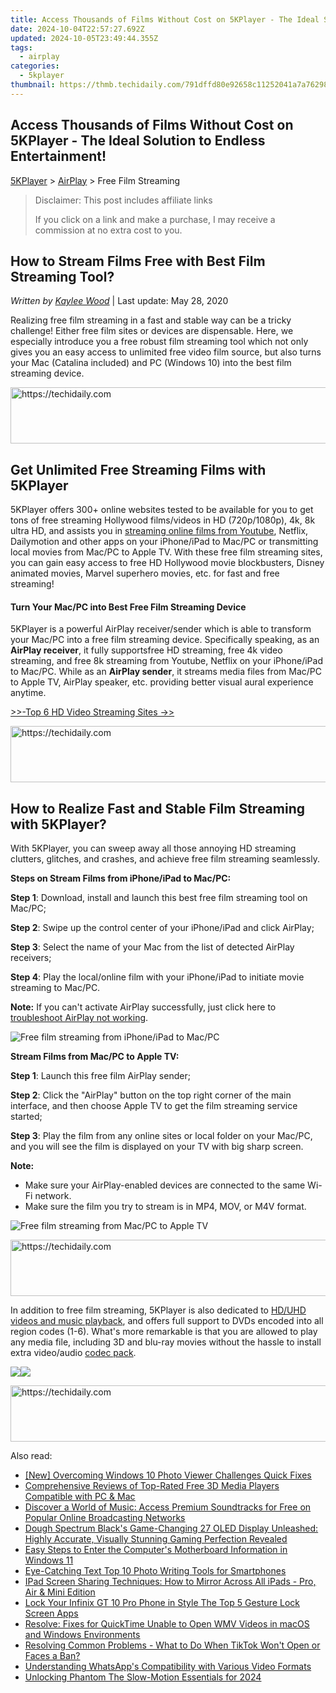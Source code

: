 ```yaml
---
title: Access Thousands of Films Without Cost on 5KPlayer - The Ideal Solution to Endless Entertainment!
date: 2024-10-04T22:57:27.692Z
updated: 2024-10-05T23:49:44.355Z
tags:
  - airplay
categories:
  - 5kplayer
thumbnail: https://thmb.techidaily.com/791dffd80e92658c11252041a7a7629804246e695fd1d7c545523946b3677758.jpeg
---
```


## Access Thousands of Films Without Cost on 5KPlayer - The Ideal Solution to Endless Entertainment!

[5KPlayer](https://tools.techidaily.com/5kplayer/products/) \> [AirPlay](https://tools.techidaily.com/5kplayer/airplay/) \> Free Film Streaming

>  Disclaimer: This post includes affiliate links
>
>  If you click on a link and make a purchase, I may receive a commission at no extra cost to you.
>

## How to Stream Films Free with Best Film Streaming Tool?

 _Written by [Kaylee Wood](https://www.quora.com/profile/Amanda-Hu-21)_ | Last update: May 28, 2020

Realizing free film streaming in a fast and stable way can be a tricky challenge! Either free film sites or devices are dispensable. Here, we especially introduce you a free robust film streaming tool which not only gives you an easy access to unlimited free video film source, but also turns your Mac (Catalina included) and PC (Windows 10) into the best film streaming device.

<!-- affiliate ads begin -->
<a href="https://appsumo.8odi.net/c/5597632/2075475/7443" target="_top" id="2075475">
  <img src="//a.impactradius-go.com/display-ad/7443-2075475" border="0" alt="https://techidaily.com" width="728" height="90"/>
</a>
<img height="0" width="0" src="https://appsumo.8odi.net/i/5597632/2075475/7443" style="position:absolute;visibility:hidden;" border="0" />
<!-- affiliate ads end -->

## Get Unlimited Free Streaming Films with 5KPlayer

5KPlayer offers 300+ online websites tested to be available for you to get tons of free streaming Hollywood films/videos in HD (720p/1080p), 4k, 8k ultra HD, and assists you in [streaming online films from Youtube](https://tools.techidaily.com/5kplayer/airplay/), Netflix, Dailymotion and other apps on your iPhone/iPad to Mac/PC or transmitting local movies from Mac/PC to Apple TV. With these free film streaming sites, you can gain easy access to free HD Hollywood movie blockbusters, Disney animated movies, Marvel superhero movies, etc. for fast and free streaming!

#### **Turn Your Mac/PC into Best Free Film Streaming Device**

5KPlayer is a powerful AirPlay receiver/sender which is able to transform your Mac/PC into a free film streaming device. Specifically speaking, as an **AirPlay receiver**, it fully supportsfree HD streaming, free 4k video streaming, and free 8k streaming from Youtube, Netflix on your iPhone/iPad to Mac/PC. While as an **AirPlay sender**, it streams media files from Mac/PC to Apple TV, AirPlay speaker, etc. providing better visual aural experience anytime. 

[\>>-Top 6 HD Video Streaming Sites ->>](https://tools.techidaily.com/5kplayer/airplay/)

<!-- affiliate ads begin -->
<a href="https://smilemakers.pxf.io/c/5597632/2123899/26106" target="_top" id="2123899">
  <img src="//a.impactradius-go.com/display-ad/26106-2123899" border="0" alt="https://techidaily.com" width="728" height="90"/>
</a>
<img height="0" width="0" src="https://smilemakers.pxf.io/i/5597632/2123899/26106" style="position:absolute;visibility:hidden;" border="0" />
<!-- affiliate ads end -->

## How to Realize Fast and Stable Film Streaming with 5KPlayer?

With 5KPlayer, you can sweep away all those annoying HD streaming clutters, glitches, and crashes, and achieve free film streaming seamlessly. 

**Steps on Stream Films from iPhone/iPad to Mac/PC:**

**Step 1**: Download, install and launch this best free film streaming tool on Mac/PC;

**Step 2**: Swipe up the control center of your iPhone/iPad and click AirPlay; 

**Step 3**: Select the name of your Mac from the list of detected AirPlay receivers;

**Step 4**: Play the local/online film with your iPhone/iPad to initiate movie streaming to Mac/PC. 

**Note:** If you can't activate AirPlay successfully, just click here to [troubleshoot AirPlay not working](https://tools.techidaily.com/5kplayer/airplay/).

![Free film streaming from iPhone/iPad to Mac/PC](https://www.5kplayer.com/airplay/img/5kplayer-freeaacplayer-yxt-030603.jpg) 

**Stream Films from Mac/PC to Apple TV:**

**Step 1**: Launch this free film AirPlay sender;

**Step 2**: Click the "AirPlay" button on the top right corner of the main interface, and then choose Apple TV to get the film streaming service started;

**Step 3**: Play the film from any online sites or local folder on your Mac/PC, and you will see the film is displayed on your TV with big sharp screen.

**Note:** 
* Make sure your AirPlay-enabled devices are connected to the same Wi-Fi network.
* Make sure the film you try to stream is in MP4, MOV, or M4V format.

![Free film streaming from Mac/PC to Apple TV](https://www.5kplayer.com/airplay/img/5k-airplay-xsy-airplay-with-win10-15021501.jpg) 

<!-- affiliate ads begin -->
<a href="https://ephamedtechinc.pxf.io/c/5597632/2130529/26400" target="_top" id="2130529">
  <img src="//a.impactradius-go.com/display-ad/26400-2130529" border="0" alt="https://techidaily.com" width="728" height="90"/>
</a>
<img height="0" width="0" src="https://ephamedtechinc.pxf.io/i/5597632/2130529/26400" style="position:absolute;visibility:hidden;" border="0" />
<!-- affiliate ads end -->

In addition to free film streaming, 5KPlayer is also dedicated to [HD/UHD videos and music playback](https://tools.techidaily.com/5kplayer/video-music-player/), and offers full support to DVDs encoded into all region codes (1-6). What's more remarkable is that you are allowed to play any media file, including 3D and blu-ray movies without the hassle to install extra video/audio [codec pack](https://tools.techidaily.com/5kplayer/video-music-player/). 

[![](https://www.5kplayer.com/airplay/../button/freedownwhitewin.png)](https://tools.techidaily.com/5kplayer/products/)[![](https://www.5kplayer.com/airplay/../button/freedownbackmac.png)](https://tools.techidaily.com/5kplayer/products/)

<!-- affiliate ads begin -->
<a href="https://aligracehair.sjv.io/c/5597632/1902324/19272" target="_top" id="1902324">
  <img src="//a.impactradius-go.com/display-ad/19272-1902324" border="0" alt="https://techidaily.com" width="728" height="90"/>
</a>
<img height="0" width="0" src="https://aligracehair.sjv.io/i/5597632/1902324/19272" style="position:absolute;visibility:hidden;" border="0" />
<!-- affiliate ads end -->

<ins class="adsbygoogle"
     style="display:block"
     data-ad-format="autorelaxed"
     data-ad-client="ca-pub-7571918770474297"
     data-ad-slot="1223367746"></ins>

<ins class="adsbygoogle"
     style="display:block"
     data-ad-client="ca-pub-7571918770474297"
     data-ad-slot="8358498916"
     data-ad-format="auto"
     data-full-width-responsive="true"></ins>

<span class="atpl-alsoreadstyle">Also read:</span>
<div><ul>
<li><a href="https://extra-support.techidaily.com/new-overcoming-windows-10-photo-viewer-challenges-quick-fixes/"><u>[New] Overcoming Windows 10 Photo Viewer Challenges Quick Fixes</u></a></li>
<li><a href="https://media-tips.techidaily.com/comprehensive-reviews-of-top-rated-free-3d-media-players-compatible-with-pc-and-mac/"><u>Comprehensive Reviews of Top-Rated Free 3D Media Players Compatible with PC & Mac</u></a></li>
<li><a href="https://media-tips.techidaily.com/discover-a-world-of-music-access-premium-soundtracks-for-free-on-popular-online-broadcasting-networks/"><u>Discover a World of Music: Access Premium Soundtracks for Free on Popular Online Broadcasting Networks</u></a></li>
<li><a href="https://hardware-reviews.techidaily.com/dough-spectrum-blacks-game-changing-27-oled-display-unleashed-highly-accurate-visually-stunning-gaming-perfection-revealed/"><u>Dough Spectrum Black's Game-Changing 27 OLED Display Unleashed: Highly Accurate, Visually Stunning Gaming Perfection Revealed</u></a></li>
<li><a href="https://win-forum.techidaily.com/easy-steps-to-enter-the-computers-motherboard-information-in-windows-11/"><u>Easy Steps to Enter the Computer's Motherboard Information in Windows 11</u></a></li>
<li><a href="https://extra-information.techidaily.com/eye-catching-text-top-10-photo-writing-tools-for-smartphones/"><u>Eye-Catching Text Top 10 Photo Writing Tools for Smartphones</u></a></li>
<li><a href="https://media-tips.techidaily.com/ipad-screen-sharing-techniques-how-to-mirror-across-all-ipads-pro-air-and-mini-edition/"><u>IPad Screen Sharing Techniques: How to Mirror Across All iPads - Pro, Air & Mini Edition</u></a></li>
<li><a href="https://unlock-android.techidaily.com/lock-your-infinix-gt-10-pro-phone-in-style-the-top-5-gesture-lock-screen-apps-by-drfone-android/"><u>Lock Your Infinix GT 10 Pro Phone in Style The Top 5 Gesture Lock Screen Apps</u></a></li>
<li><a href="https://media-tips.techidaily.com/resolve-fixes-for-quicktime-unable-to-open-wmv-videos-in-macos-and-windows-environments/"><u>Resolve: Fixes for QuickTime Unable to Open WMV Videos in macOS and Windows Environments</u></a></li>
<li><a href="https://media-tips.techidaily.com/resolving-common-problems-what-to-do-when-tiktok-wont-open-or-faces-a-ban/"><u>Resolving Common Problems - What to Do When TikTok Won't Open or Faces a Ban?</u></a></li>
<li><a href="https://tech-revival.techidaily.com/understanding-whatsapps-compatibility-with-various-video-formats/"><u>Understanding WhatsApp's Compatibility with Various Video Formats</u></a></li>
<li><a href="https://some-approaches.techidaily.com/unlocking-phantom-the-slow-motion-essentials-for-2024/"><u>Unlocking Phantom The Slow-Motion Essentials for 2024</u></a></li>
</ul></div>

